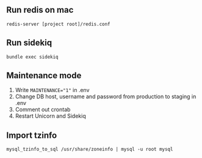 ## Run redis on mac

`redis-server [project root]/redis.conf`

## Run sidekiq

`bundle exec sidekiq`

## Maintenance mode

1. Write `MAINTENANCE="1"` in .env
1. Change DB host, username and password from production to staging in .env
1. Comment out crontab
1. Restart Unicorn and Sidekiq

## Import tzinfo

```
mysql_tzinfo_to_sql /usr/share/zoneinfo | mysql -u root mysql
```